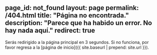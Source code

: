 page_id: not_found
layout: page
permalink: /404.html
title: "Página no encontrada."
description: "Parece que ha habido un error. No hay nada aquí."
redirect: true
---

Serás redirigido a la página principal en 3 segundos. Si no funciona, por favor regresa a la [página de inicio]({{ site.baseurl | prepend: site.url }}).
